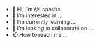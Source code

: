 - 👋 Hi, I’m @Lapesha
- 👀 I’m interested in ...
- 🌱 I’m currently learning ...
- 💞️ I’m looking to collaborate on ...
- 📫 How to reach me ...


<!---
Lapesha/Lapesha is a ✨ special ✨ repository because its `README.md` (this file) appears on your GitHub profile.
You can click the Preview link to take a look at your changes.
--->
